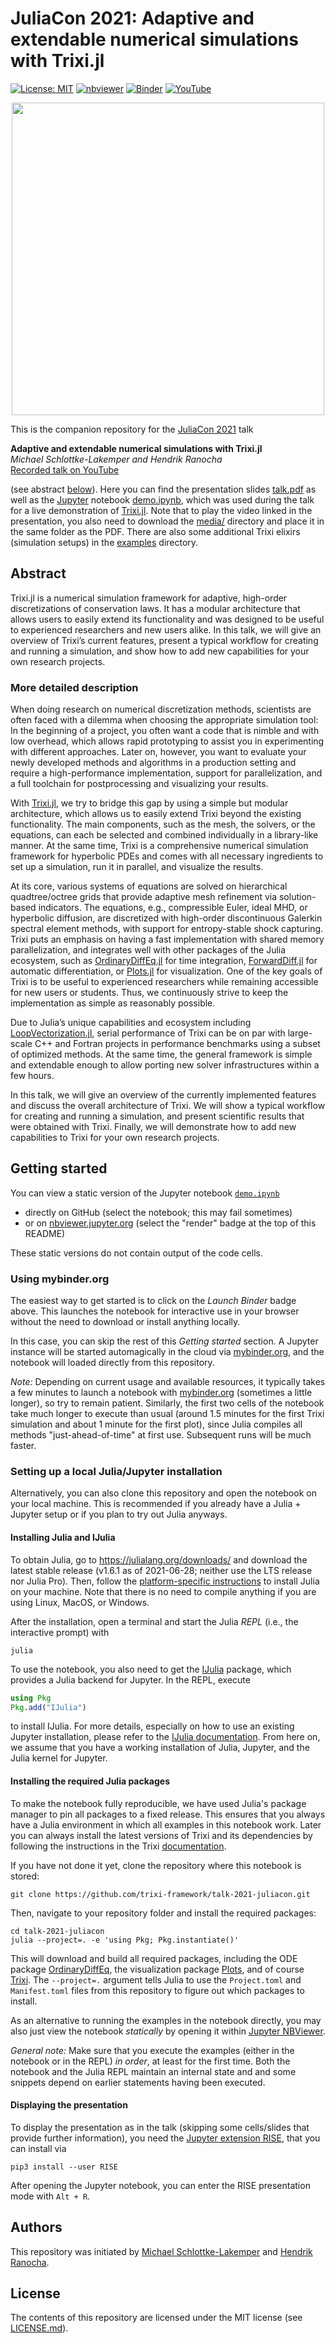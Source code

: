 # JuliaCon 2021: Adaptive and extendable numerical simulations with Trixi.jl

[![License: MIT](https://img.shields.io/badge/License-MIT-success.svg)](https://opensource.org/licenses/MIT)
[![nbviewer](https://raw.githubusercontent.com/jupyter/design/master/logos/Badges/nbviewer_badge.svg)](https://nbviewer.jupyter.org/github/trixi-framework/talk-2021-juliacon/blob/main/demo.ipynb)
[![Binder](https://mybinder.org/badge_logo.svg)](https://mybinder.org/v2/gh/trixi-framework/talk-2021-juliacon/HEAD?filepath=demo.ipynb)
[![YouTube](https://img.shields.io/youtube/likes/hoViWRAhCBE?style=social)](https://www.youtube.com/watch?v=hoViWRAhCBE)

<p align="center">
  <a href="talk.pdf"><img
    src="https://user-images.githubusercontent.com/3637659/124484059-4ca59c00-ddab-11eb-9ebc-bcf152b095bb.png"
    width="500px" /></a>
</p>

This is the companion repository for the [JuliaCon 2021](https://juliacon.org/2021) talk

**Adaptive and extendable numerical simulations with Trixi.jl**<br>
*Michael Schlottke-Lakemper and Hendrik Ranocha*<br>
[Recorded talk on YouTube](https://www.youtube.com/watch?v=hoViWRAhCBE)

(see abstract [below](#abstract)). Here you can find the presentation slides
[talk.pdf](talk.pdf) as well as the [Jupyter](https://jupyter.org) notebook
[demo.ipynb](demo.ipynb), which was used during the talk for a live
demonstration of [Trixi.jl](https://github.com/trixi-framework/Trixi.jl).
Note that to play the video linked in the presentation, you also need to
download the [media/](media/) directory and place it in the same folder as the
PDF. There are also some additional Trixi elixirs (simulation setups) in the
[examples](examples/) directory.


## Abstract

Trixi.jl is a numerical simulation framework for adaptive, high-order
discretizations of conservation laws. It has a modular architecture that allows
users to easily extend its functionality and was designed to be useful to
experienced researchers and new users alike. In this talk, we will give an
overview of Trixi’s current features, present a typical workflow for creating
and running a simulation, and show how to add new capabilities for your own
research projects.

### More detailed description

When doing research on numerical discretization methods, scientists are often
faced with a dilemma when choosing the appropriate simulation tool: In the
beginning of a project, you often want a code that is nimble and with low
overhead, which allows rapid prototyping to assist you in experimenting with
different approaches. Later on, however, you want to evaluate your newly
developed methods and algorithms in a production setting and require a
high-performance implementation, support for parallelization, and a full
toolchain for postprocessing and visualizing your results.

With [Trixi.jl](https://github.com/trixi-framework/Trixi.jl), we try to bridge
this gap by using a simple but modular architecture, which allows us to easily
extend Trixi beyond the existing functionality. The main components, such as
the mesh, the solvers, or the equations, can each be selected and combined
individually in a library-like manner. At the same time, Trixi is a
comprehensive numerical simulation framework for hyperbolic PDEs and comes with
all necessary ingredients to set up a simulation, run it in parallel, and
visualize the results.

At its core, various systems of equations are solved on hierarchical
quadtree/octree grids that provide adaptive mesh refinement via solution-based
indicators. The equations, e.g., compressible Euler, ideal MHD, or hyperbolic
diffusion, are discretized with high-order discontinuous Galerkin spectral
element methods, with support for entropy-stable shock capturing. Trixi puts an
emphasis on having a fast implementation with shared memory parallelization,
and integrates well with other packages of the Julia ecosystem, such as
[OrdinaryDiffEq.jl](https://github.com/SciML/OrdinaryDiffEq.jl) for time
integration, [ForwardDiff.jl](https://github.com/JuliaDiff/ForwardDiff.jl) for
automatic differentiation, or [Plots.jl](https://github.com/JuliaPlots/Plots.jl)
for visualization. One of the key goals of Trixi is to be useful to experienced
researchers while remaining accessible for new users or students. Thus, we
continuously strive to keep the implementation as simple as reasonably possible.

Due to Julia’s unique capabilities and ecosystem including
[LoopVectorization.jl](https://github.com/JuliaSIMD/LoopVectorization.jl),
serial performance of Trixi can be on par with large-scale C++ and Fortran
projects in performance benchmarks using a subset of optimized methods. At the
same time, the general framework is simple and extendable enough to allow
porting new solver infrastructures within a few hours.

In this talk, we will give an overview of the currently implemented features
and discuss the overall architecture of Trixi. We will show a typical workflow
for creating and running a simulation, and present scientific results that were
obtained with Trixi. Finally, we will demonstrate how to add new capabilities to
Trixi for your own research projects.


## Getting started

You can view a static version of the Jupyter notebook [`demo.ipynb`](demo.ipynb)

- directly on GitHub (select the notebook; this may fail sometimes)
- or on [nbviewer.jupyter.org](https://nbviewer.jupyter.org/)
  (select the "render" badge at the top of this README)

These static versions do not contain output of the code cells.

### Using mybinder.org
The easiest way to get started is to click on the *Launch Binder* badge above.
This launches the notebook for interactive use in your browser without the need
to download or install anything locally.

In this case, you can skip the rest of this *Getting started* section. A
Jupyter instance will be started automagically in the cloud via
[mybinder.org](https://mybinder.org), and the notebook will loaded directly from
this repository.

*Note:*  Depending on current usage and available resources, it typically takes
a few minutes to launch a notebook with [mybinder.org](https://mybinder.org)
(sometimes a little longer), so try to remain patient. Similarly, the first two
cells of the notebook take much longer to execute than usual (around 1.5 minutes
for the first Trixi simulation and about 1 minute for the first plot), since
Julia compiles all methods "just-ahead-of-time" at first use. Subsequent runs
will be much faster.

### Setting up a local Julia/Jupyter installation
Alternatively, you can also clone this repository and open the notebook on your
local machine. This is recommended if you already have a Julia + Jupyter setup
or if you plan to try out Julia anyways.

#### Installing Julia and IJulia
To obtain Julia, go to https://julialang.org/downloads/ and download the latest
stable release (v1.6.1 as of 2021-06-28; neither use the LTS release nor
Julia Pro). Then, follow the
[platform-specific instructions](https://julialang.org/downloads/platform/)
to install Julia on your machine. Note that there is no need to compile anything
if you are using Linux, MacOS, or Windows.

After the installation, open a terminal and start the Julia *REPL*
(i.e., the interactive prompt) with
```shell
julia
```
To use the notebook, you also need to get the
[IJulia](https://github.com/JuliaLang/IJulia.jl) package, which provides a Julia
backend for Jupyter. In the REPL, execute
```julia
using Pkg
Pkg.add("IJulia")
```
to install IJulia. For more details, especially on how to use an existing Jupyter
installation, please refer to the
[IJulia documentation](https://julialang.github.io/IJulia.jl/stable/).
From here on, we assume that you have a working installation of Julia, Jupyter,
and the Julia kernel for Jupyter.

#### Installing the required Julia packages
To make the notebook fully reproducible, we have used Julia's package manager
to pin all packages to a fixed release. This ensures that you always have a
Julia environment in which all examples in this notebook work. Later you can
always install the latest versions of Trixi and its dependencies by following
the instructions in the Trixi
[documentation](https://trixi-framework.github.io/Trixi.jl/stable/).

If you have not done it yet, clone the repository where this notebook is stored:
```shell
git clone https://github.com/trixi-framework/talk-2021-juliacon.git
```
Then, navigate to your repository folder and install the required packages:
```shell
cd talk-2021-juliacon
julia --project=. -e 'using Pkg; Pkg.instantiate()'
```
This will download and build all required packages, including the ODE package
[OrdinaryDiffEq](https://github.com/SciML/OrdinaryDiffEq.jl), the visualization
package [Plots](https://github.com/JuliaPlots/Plots.jl), and of course
[Trixi](https://github.com/trixi-framework/Trixi.jl).
The `--project=.` argument tells Julia to use the `Project.toml`
and `Manifest.toml` files from this repository to figure out which packages to install.

As an alternative to running the examples in the notebook directly, you may
also just view the notebook *statically* by opening it within
[Jupyter NBViewer](https://nbviewer.jupyter.org/github/trixi-framework/talk-2021-Introduction_to_Julia_and_Trixi/blob/main/Talk.ipynb?flush_cache=true).

*General note:* Make sure that you execute the examples (either in the notebook
or in the REPL) *in order*, at least for the first time. Both the notebook and
the Julia REPL maintain an internal state and and some snippets depend on
earlier statements having been executed.

#### Displaying the presentation

To display the presentation as in the talk (skipping some cells/slides that
provide further information), you need the
[Jupyter extension RISE](https://rise.readthedocs.io/en/stable),
that you can install via
```shell
pip3 install --user RISE
```
After opening the Jupyter notebook, you can enter the RISE presentation mode
with `Alt + R`.


## Authors
This repository was initiated by
[Michael Schlottke-Lakemper](https://www.mi.uni-koeln.de/NumSim/schlottke-lakemper)
and [Hendrik Ranocha](https://ranocha.de).


## License
The contents of this repository are licensed under the MIT license
(see [LICENSE.md](LICENSE.md)).

